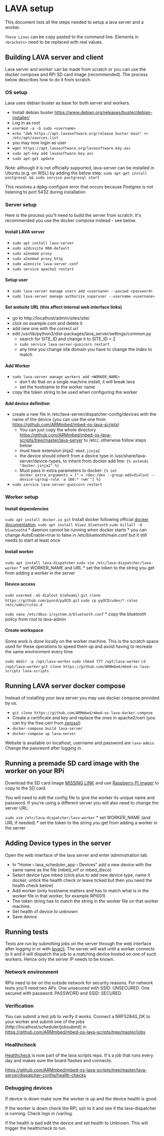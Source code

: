 # LAVA setup

This document lists all the steps needed to setup a lava server and a worker.

`These Lines` can be copy pasted to the command line. Elements in `<brackets>` need to be replaced with real values.

## Building LAVA server and client

Lava server and worker can be made from scratch or you can use the docker compose and RPi SD card image (recommended).
The process below describes how to do it from scratch.

### OS setup

Lava uses debian buster as base for both server and workers.

- Install debian buster https://www.debian.org/releases/buster/debian-installer/
- Log in as root
- `usermod -a -G sudo <username>`
- `echo "deb https://apt.lavasoftware.org/release buster main" >> /etc/apt/sources.list`
- you may now login as user
- `wget https://apt.lavasoftware.org/lavasoftware.key.asc`
- `sudo apt-key add lavasoftware.key.asc`
- `sudo apt-get update`

Note: although it is not officially supported, lava-server can be installed in Ubuntu (e.g. on WSL) by adding the below step:
`sudo apt-get install postgresql && sudo service postgresql start`

This resolves a dpkg-configure error that occurs because Postgres is not listening to port 5432 during installation

### Server setup

Here is the process you'll need to build the server from scratch. It's recommended you use the docker compose instead -
see below. 

#### Install LAVA server

- `sudo apt install lava-server`
- `sudo a2dissite 000-default`
- `sudo a2enmod proxy`
- `sudo a2enmod proxy_http`
- `sudo a2ensite lava-server.conf`
- `sudo service apache2 restart`

#### Setup user

- `sudo lava-server manage users add <usernane> --passwd <password>`
- `sudo lava-server manage authorize_superuser --username <usernane>`

#### Set website URL (this affect internal web interface links)

- go to http://localhost/admin/sites/site/
- click on example.com and delete it
- add new one with the correct url
- edit /usr/lib/python3/dist-packages/lava_server/settings/common.py
    * search for SITE_ID and change it to SITE_ID = 2
    * `sudo service lava-server-gunicorn restart`
    * any time you change site domain you have to change the index to match

#### Add Worker

- `sudo lava-server manage workers add <WORKER_NAME>`
    * don't do that on a single machine install, it will break lava
    * set the hostname to the worker name
- copy the token string to be used when configuring the worker

#### Add device definition

- create a new file in /etc/lava-server/dispatcher-config/devices with the name of the device (you can use the one from https://github.com/ARMmbed/mbed-os-lava-scripts)
    * You can just copy the whole directory https://github.com/ARMmbed/mbed-os-lava-scripts/tree/master/lava-server to /etc/, otherwise follow steps below
    * must have extension jinja2: `mbed.jinja2`
    * the device should inherit from a device type in /usr/share/lava-server/device-types, to inherit from docker add line: `{% extends "docker.jinja2" %}`
    * Must pass in extra parameters to docker: `{% set docker_extra_arguments = ["-v /dev:/dev --group-add=dialout --device-cgroup-rule 'a 166:* rwm'"] %}`
- `sudo service lava-server-gunicorn restart`

### Worker setup

#### Install dependencies

`sudo apt install docker.io git`
Install docker following official [docker documentation](https://docs.docker.com/engine/install/debian/).
`sudo apt install bluez bluetooth`
`sudo killall -9 bluetoothd`
    * daemon cannot be running when docker starts
    * you can change AutoEnable=true to false in /etc/bluetooth/main.conf but it still needs to start at least once

#### Install worker

`sudo apt install lava-dispatcher`
`sudo vim /etc/lava-dispatcher/lava-worker`
    * set WORKER_NAME and URL
    * set the token to the string you get from adding a worker in the server

#### Device access

`sudo usermod -aG dialout $(whoami)`
`git clone https://github.com/pyocd/pyOCD.git`
`sudo cp pyOCD/udev/*.rules /etc/udev/rules.d`

`sudo nano /etc/dbus-1/system.d/bluetooth.conf`
    * copy the bluetooth policy from root to lava-admin

#### Create workspace

Some work is done locally on the worker machine. This is the scratch space used for these operations to speed them
up and avoid having to recreate the same environment every time.

`sudo mkdir -p /opt/lava-worker`
`sudo chmod 777 /opt/lava-worker`
`cd /opt/lava-worker`
`git clone https://github.com/ARMmbed/mbed-os-lava-scripts lava-scripts`

## Running LAVA server docker compose

Instead of installing your lava server you may use docker compose provided by us.

- `git clone https://github.com/ARMmbed/mbed-os-lava-docker-compose`
-  Create a certificate and key and replace the ones in apache2/cert (you can try the free cert from
   [zerossl](https://app.zerossl.com/certificate/new))
- `docker-compose build lava-server`
- `docker-compose up lava-server`

Website is available on localhost, username and password are `lava-admin`. Change the password after logging in.

## Running a premade SD card image with the worker on your RPi

Download the SD card image [MISSING LINK](http://) and use [Raspberry PI imager](https://www.raspberrypi.org/software)
to copy to the SD card.

You will need to edit the config file to give the worker its unique name and password. If you're using a different
server you will also need to change the server URL.

`sudo vim /etc/lava-dispatcher/lava-worker`
    * set WORKER_NAME (and URL if needed)
    * set the token to the string you get from adding a worker in the server

## Adding Device types in the server

Open the web interface of the lava server and enter administration tab.

- In "Home › lava_scheduler_app › Devices" add a new device with the same name as the file (mbed_nrf or mbed_disco)
- Select device type mbed (click plus to add new device type, name it docker, untick the health check or leave ticked
  but then you need the health check below)
- Add worker (only hostname matters and has to match what is in the worker file in that worker, for example RPI001)
- The token string has to match the string in the worker file on that worker machine.
- Set health of device to unknown
- Save device

## Running tests

Tests are run by submitting jobs on the server through the web interface after logging in or with
[lavacli](https://docs.lavasoftware.org/lava/lavacli.html). The server will wait until a worker connects to it
and it will dispatch the job to a matching device hosted on one of such workers. Hence only the server IP needs to be
known.

### Network environment

RPis need to be on the outside network for security reasons. For network tests you'll need two APs. One unsecured with
SSID: UNSECURED. One secured with password: PASSWORD and SSID: SECURED.

### Verification

You can submit a test job to verify it works. Connect a NRF52840_DK to your worker and submit one of the jobs
(http://localhost/scheduler/jobsubmit) in https://github.com/ARMmbed/mbed-os-lava-scripts/tree/master/jobs

### Healthcheck

[Healthcheck](https://docs.lavasoftware.org/lava/healthchecks.html) is now part of the lava scripts repo. It's a job
that runs every day and makes sure the board flashes and connects.

https://github.com/ARMmbed/mbed-os-lava-scripts/tree/master/lava-server/dispatcher-config/health-checks

### Debugging devices

If device is down make sure the worker is up and the device health is good.

If the worker is down check the RPi, ssh to it and see if the lava-dispatcher is running. Check logs in /var/log.

If the health is bad edit the device and set health to Unknown. This will trigger the healthcheck to run.
